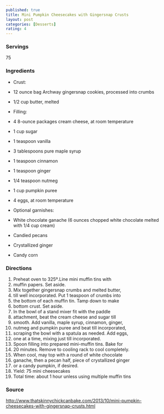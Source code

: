 ```yaml
---
published: true
title: Mini Pumpkin Cheesecakes with Gingersnap Crusts
layout: post
categories: [Desserts]
rating: 4
---
```

### Servings
75

### Ingredients
- Crust:
- 12 ounce bag Archway gingersnap cookies, processed into crumbs
- 1/2 cup butter, melted

- Filling:
- 4 8-ounce packages cream cheese, at room temperature
- 1 cup sugar
- 1 teaspoon vanilla
- 3 tablespoons pure maple syrup
- 1 teaspoon cinnamon
- 1 teaspoon ginger
- 1/4 teaspoon nutmeg
- 1 cup pumpkin puree
- 4 eggs, at room temperature

- Optional garnishes:
- White chocolate ganache (6 ounces chopped white chocolate melted with 1/4 cup cream)
- Candied pecans
- Crystallized ginger
- Candy corn

### Directions
1. Preheat oven to 325º.Line mini muffin tins with
2. muffin papers. Set aside.
3. Mix together gingersnap crumbs and melted butter,
4. till well incorporated. Put 1 teaspoon of crumbs into
5. the bottom of each muffin tin. Tamp down to make
6. bottom crust. Set aside.
7. In the bowl of a stand mixer fit with the paddle
8. attachment, beat the cream cheese and sugar till
9. smooth. Add vanilla, maple syrup, cinnamon, ginger,
10. nutmeg and pumpkin puree and beat till incorporated,
11. scraping the bowl with a spatula as needed. Add eggs,
12. one at a time, mixing just till incorporated.
13. Spoon filling into prepared mini-muffin tins. Bake for
14. 20 minutes. Remove to cooling rack to cool completely.
15. When cool, may top with a round of white chocolate
16. ganache, then a pecan half, piece of crystallized ginger
17. or a candy pumpkin, if desired.
18. Yield: 75 mini cheesecakes
19. Total time: about 1 hour unless using multiple muffin tins

### Source
<a href="http://www.thatskinnychickcanbake.com/2013/10/mini-pumpkin-cheesecakes-with-gingersnap-crusts.html" target="new">http://www.thatskinnychickcanbake.com/2013/10/mini-pumpkin-cheesecakes-with-gingersnap-crusts.html</a>
